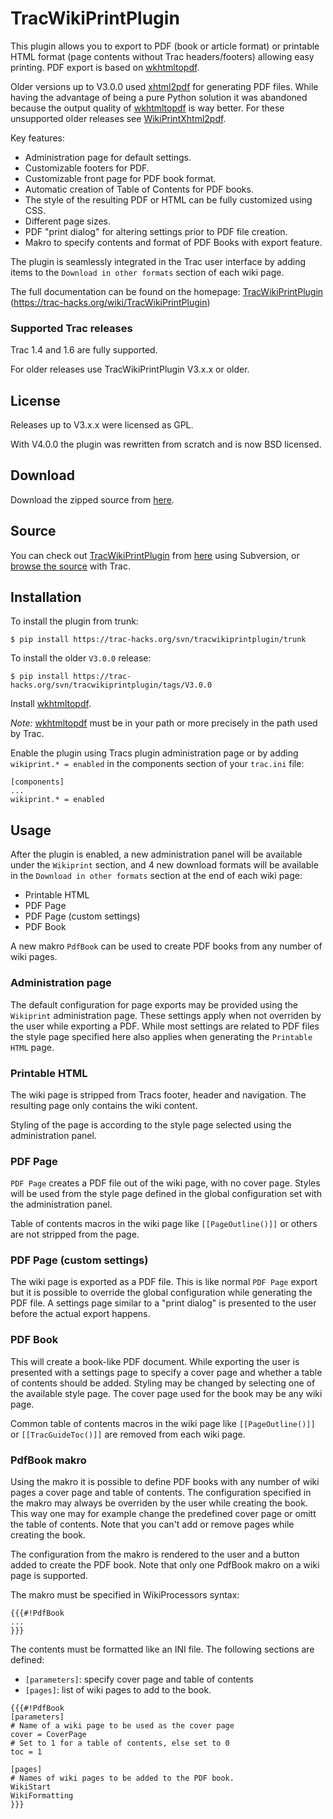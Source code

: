 TracWikiPrintPlugin
===================
This plugin allows you to export to PDF (book or article format) or printable HTML format (page contents without Trac headers/footers) allowing easy printing. PDF export is based on [wkhtmltopdf](https://wkhtmltopdf.org/).

Older versions up to V3.0.0 used [xhtml2pdf](http://www.xhtml2pdf.com/) for generating PDF files. While having the advantage of being a pure Python solution it was abandoned because the output quality of [wkhtmltopdf](https://wkhtmltopdf.org/) is way better. For these unsupported older releases see [WikiPrintXhtml2pdf](https://trac-hacks.org/wiki/TracWikiPrintPlugin/WikiPrintXhtml2pdf).

Key features:

* Administration page for default settings.
* Customizable footers for PDF.
* Customizable front page for PDF book format.
* Automatic creation of Table of Contents for PDF books.
* The style of the resulting PDF or HTML can be fully customized using CSS.
* Different page sizes.
* PDF "print dialog" for altering settings prior to PDF file creation.
* Makro to specify contents and format of PDF Books with export feature.

The plugin is seamlessly integrated in the Trac user interface by adding items to the `Download in other formats` section of each wiki page.

The full documentation can be found on the homepage: [TracWikiPrintPlugin](https://trac-hacks.org/wiki/TracWikiPrintPlugin) (https://trac-hacks.org/wiki/TracWikiPrintPlugin)

### Supported Trac releases

Trac 1.4 and 1.6 are fully supported.

For older releases use TracWikiPrintPlugin V3.x.x or older.

License
-------

Releases up to V3.x.x were licensed as GPL.

With V4.0.0 the plugin was rewritten from scratch and is now BSD licensed.

Download
--------
Download the zipped source from [here](https://trac-hacks.org/browser/tracwikiprintplugin?format=zip).

Source
------
You can check out [TracWikiPrintPlugin](https://trac-hacks.org/wiki/TracWikiPrintPlugin) from [here](https://trac-hacks.org/svn/tracwikiprintplugin) using Subversion, or [browse the source](https://trac-hacks.org/browser/tracwikiprintplugin) with Trac.

Installation
------------
To install the plugin from trunk:

    $ pip install https://trac-hacks.org/svn/tracwikiprintplugin/trunk

To install the older `V3.0.0` release:

    $ pip install https://trac-hacks.org/svn/tracwikiprintplugin/tags/V3.0.0

Install [wkhtmltopdf](https://wkhtmltopdf.org/). 

*Note:* [wkhtmltopdf](https://wkhtmltopdf.org/) must be in your path or more precisely in the path used by Trac.

Enable the plugin using Tracs plugin administration page or by adding `wikiprint.* = enabled` in the components section of your `trac.ini` file:

```
[components]
...
wikiprint.* = enabled
```

Usage
-----

After the plugin is enabled, a new administration panel will be available under the `Wikiprint` section, and 4 new download formats will be available in the `Download in other formats` section at the end of each wiki page:

* Printable HTML
* PDF Page
* PDF Page (custom settings)
* PDF Book

A new makro `PdfBook` can be used to create PDF books from any number of wiki pages.

### Administration page

The default configuration for page exports may be provided using the `Wikiprint` administration page. These settings apply when not overriden by the user while exporting a PDF. While most settings are related to PDF files the style page specified here also applies when generating the `Printable HTML` page.

### Printable HTML

The wiki page is stripped from Tracs footer, header and navigation. The resulting page only contains the wiki content.

Styling of the page is according to the style page selected using the administration panel.

### PDF Page

`PDF Page` creates a PDF file out of the wiki page, with no cover page. Styles will be used from the style page defined in the global configuration set with the administration panel.

Table of contents macros in the wiki page like `[[PageOutline()]]` or others are not stripped from the page.

### PDF Page (custom settings)

The wiki page is exported as a PDF file. This is like normal `PDF Page` export but it is possible to override the global configuration while generating the PDF file. A settings page similar to a "print dialog" is presented to the user before the actual export happens.

### PDF Book

This will create a book-like PDF document. While exporting the user is presented with a settings page to specify a cover page and whether a table of contents should be added. Styling may be changed by selecting one of the available style page. The cover page used for the book may be any wiki page.

Common table of contents macros in the wiki page like `[[PageOutline()]]` or `[[TracGuideToc()]]` are removed from each wiki page.

### PdfBook makro

Using the makro it is possible to define PDF books with any number of wiki pages a cover page and table of contents. The configuration specified in the makro may always be overriden by the user while creating the book. This way one may for example change the predefined cover page or omitt the table of contents. Note that you can't add or remove pages while creating the book.

The configuration from the makro is rendered to the user and a button added to create the PDF book. Note that only one PdfBook makro on a wiki page is supported.

The makro must be specified in WikiProcessors syntax:

```
{{{#!PdfBook
...
}}}
```

The contents must be formatted like an INI file. The following sections are defined:

* `[parameters]`: specify cover page and table of contents
* `[pages]`: list of wiki pages to add to the book.

```
{{{#!PdfBook
[parameters]
# Name of a wiki page to be used as the cover page
cover = CoverPage
# Set to 1 for a table of contents, else set to 0
toc = 1

[pages]
# Names of wiki pages to be added to the PDF book.
WikiStart
WikiFormatting
}}}
```
